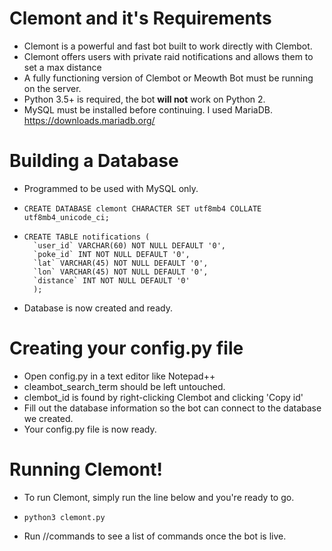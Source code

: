 # Clemont and it's Requirements
- Clemont is a powerful and fast bot built to work directly with Clembot.
- Clemont offers users with private raid notifications and allows them to set a max distance
- A fully functioning version of Clembot or Meowth Bot must be running on the server.
- Python 3.5+ is required, the bot **will not** work on Python 2.
- MySQL must be installed before continuing. I used MariaDB. https://downloads.mariadb.org/

# Building a Database
- Programmed to be used with MySQL only.
-     CREATE DATABASE clemont CHARACTER SET utf8mb4 COLLATE utf8mb4_unicode_ci;
-     CREATE TABLE notifications (
        `user_id` VARCHAR(60) NOT NULL DEFAULT '0',
        `poke_id` INT NOT NULL DEFAULT '0',
        `lat` VARCHAR(45) NOT NULL DEFAULT '0',
        `lon` VARCHAR(45) NOT NULL DEFAULT '0',
        `distance` INT NOT NULL DEFAULT '0'
        );
- Database is now created and ready.

# Creating your config.py file
- Open config.py in a text editor like Notepad++
- cleambot_search_term should be left untouched. 
- clembot_id is found by right-clicking Clembot and clicking 'Copy id'
- Fill out the database information so the bot can connect to the database we created.
- Your config.py file is now ready. 

# Running Clemont!
- To run Clemont, simply run the line below and you're ready to go. 
-     python3 clemont.py
- Run //commands to see a list of commands once the bot is live.

